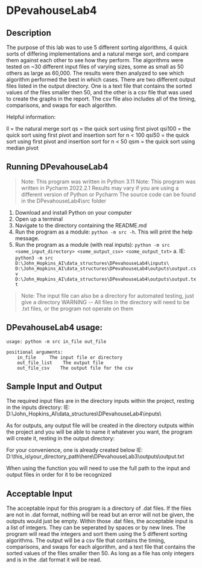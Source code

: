 # DPevahouseLab4

## Description
The purpose of this lab was to use 5 different sorting algorithms, 4 quick sorts of differing implementations and a
natural merge sort, and compare them against each other to see how they perform. The algorithms were tested on
~30 different input files of varying sizes, some as small as 50 others as large as 60,000. The results were then
analyzed to see which algorithm performed the best in which cases. There are two different output files listed in the
output directory. One is a text file that contains the sorted values of the files smaller then 50, and the other is a 
csv file that was used to create the graphs in the report. The csv file also includes all of the timing, comparisons,
and swaps for each algorithm. 

Helpful information:

ll = the natural merge sort
qs = the quick sort using first pivot
qsi100 = the quick sort using first pivot and insertion sort for n < 100
qsi50 = the quick sort using first pivot and insertion sort for n < 50
qsm = the quick sort using median pivot

## Running DPevahouseLab4

> Note: This program was written in Python 3.11
> Note: This program was written in Pycharm 2022.2.1
> Results may vary if you are using a different version of Python or Pycharm
> The source code can be found in the DPevahouseLab4\src folder

1. Download and install Python on your computer
2. Open up a terminal
3. Navigate to the directory containing the README.md
4. Run the program as a module: `python -m src -h`. This will print the help message.
5. Run the program as a module (with real inputs): `python -m src <some_input_directory> <some_output_csv> <some_output_txt>`
   a. IE: `python3 -m src D:\John_Hopkins_AI\data_structures\DPevahouseLab4\inputs\ D:\John_Hopkins_AI\data_structures\DPevahouseLab4\outputs\output.csv D:\John_Hopkins_AI\data_structures\DPevahouseLab4\outputs\output.txt`
> Note: The input file can also be a directory for automated testing, just give a directory
> WARNING -- All files in the directory will need to be .txt files, or the program not operate on them



## DPevahouseLab4 usage:

```commandline
usage: python -m src in_file out_file

positional arguments:
    in_file     The input file or directory
    out_file_list    The output file
    out_file_csv    The output file for the csv
```

## Sample Input and Output

The required input files are in the directory inputs within the project, resting in the inputs directory:
 IE: D:\John_Hopkins_AI\data_structures\DPevahouseLab4\inputs\


As for outputs, any output file will be created in the directory outputs within the project
and you will be able to name it whatever you want, the program will create it, resting in the output directory:
 
For your convenience, one is already created below
IE: D:\this_is\your_directory_path\here\DPevahouseLab3\outputs\output.txt


When using the function you will need to use the full path to the input and output files
in order for it to be recognized

## Acceptable Input

The acceptable input for this program is a directory of .dat files. If the files are not in .dat format, nothing will be 
read but an error will not be given, the outputs would just be empty. Within those .dat files, the acceptable input is
a list of integers. They can be seperated by spaces or by new lines. The program will read the integers and sort them
using the 5 different sorting algorithms. The output will be a csv file that contains the timing, comparisons, and swaps
for each algorithm, and a text file that contains the sorted values of the files smaller then 50. As long as a file has
only integers and is in the .dat format it will be read.